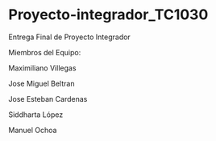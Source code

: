 # Proyecto-integrador_TC1030

Entrega Final de Proyecto Integrador

Miembros del Equipo:

Maximiliano Villegas

Jose Miguel Beltran

Jose Esteban Cardenas

Siddharta López

Manuel Ochoa
